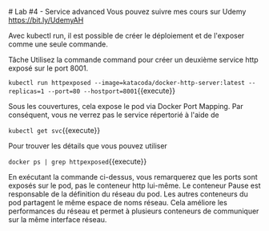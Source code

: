 # Lab #4 - Service advanced
Vous pouvez suivre mes cours sur Udemy
https://bit.ly/UdemyAH

Avec kubectl run, il est possible de créer le déploiement et de l'exposer comme une seule commande.

Tâche
Utilisez la commande command pour créer un deuxième service http exposé sur le port 8001.

`kubectl run httpexposed --image=katacoda/docker-http-server:latest --replicas=1 --port=80 --hostport=8001`{{execute}}

Sous les couvertures, cela expose le pod via Docker Port Mapping. Par conséquent, vous ne verrez pas le service répertorié à l'aide de

`kubectl get svc`{{execute}}

Pour trouver les détails que vous pouvez utiliser

`docker ps | grep httpexposed`{{execute}}

En exécutant la commande ci-dessus, vous remarquerez que les ports sont exposés sur le pod, pas le conteneur http lui-même. Le conteneur Pause est responsable de la définition du réseau du pod. Les autres conteneurs du pod partagent le même espace de noms réseau. Cela améliore les performances du réseau et permet à plusieurs conteneurs de communiquer sur la même interface réseau.
